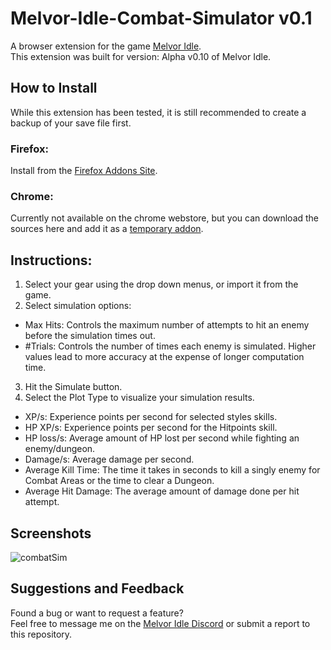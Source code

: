 # Melvor-Idle-Combat-Simulator v0.1
A browser extension for the game [Melvor Idle](http://www.melvoridle.com/).  
This extension was built for version: Alpha v0.10 of Melvor Idle.

## How to Install
While this extension has been tested, it is still recommended to create a backup of your save file first.

### Firefox:
Install from the [Firefox Addons Site](https://addons.mozilla.org/en-US/firefox/addon/melvor-idle-combat-simulator/).

### Chrome:
Currently not available on the chrome webstore, but you can download the sources here and add it as a [temporary addon](https://developer.chrome.com/extensions/getstarted).

## Instructions:
1. Select your gear using the drop down menus, or import it from the game.
2. Select simulation options:
 - Max Hits: Controls the maximum number of attempts to hit an enemy before the simulation times out.
 - #Trials: Controls the number of times each enemy is simulated. Higher values lead to more accuracy at the expense of longer computation time.
3. Hit the Simulate button.
4. Select the Plot Type to visualize your simulation results.
 - XP/s: Experience points per second for selected styles skills.
 - HP XP/s: Experience points per second for the Hitpoints skill.
 - HP loss/s: Average amount of HP lost per second while fighting an enemy/dungeon.
 - Damage/s: Average damage per second.
 - Average Kill Time: The time it takes in seconds to kill a singly enemy for Combat Areas or the time to clear a Dungeon.
 - Average Hit Damage: The average amount of damage done per hit attempt.

## Screenshots
![combatSim](https://i.imgur.com/OJBYAGv.png)

## Suggestions and Feedback
Found a bug or want to request a feature?  
Feel free to message me on the [Melvor Idle Discord](https://discord.gg/TWDT7PM) or submit a report to this repository.
